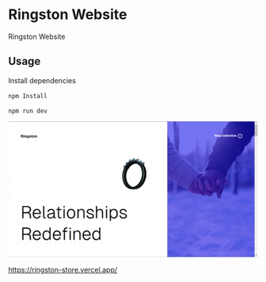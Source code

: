 # Ringston Website

Ringston Website 

## Usage

Install dependencies

```
npm Install
```

```
npm run dev
```

![Alt text](ring.png)


https://ringston-store.vercel.app/
